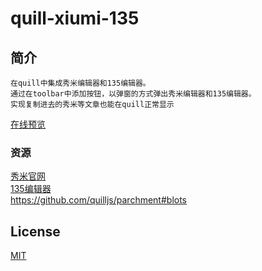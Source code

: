 # quill-xiumi-135

## 简介
```
在quill中集成秀米编辑器和135编辑器。
通过在toolbar中添加按钮，以弹窗的方式弹出秀米编辑器和135编辑器。
实现复制进去的秀米等文章也能在quill正常显示
```
<a href="http://www.lichengblog.com/demo/quill-xiumi-135/index.html" target="_blank">在线预览</a>

### 资源

<a href="https://xiumi.us/" target="_blank">秀米官网</a><br>
<a href="http://www.135plat.com/open_editor.html" target="_blank">135编辑器</a><br>
<a href="https://github.com/quilljs/parchment#blots" target="_blank">https://github.com/quilljs/parchment#blots</a><br>

## License

<a href="https://opensource.org/licenses/MIT" target="_blank">MIT</a>
